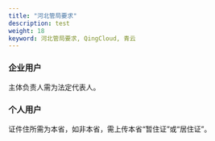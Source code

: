 ```yaml
---
title: "河北管局要求"
description: test
weight: 18
keyword: 河北管局要求, QingCloud, 青云
---
```




### 企业用户

主体负责人需为法定代表人。

### **个人用户**

证件住所需为本省，如非本省，需上传本省“暂住证”或“居住证”。